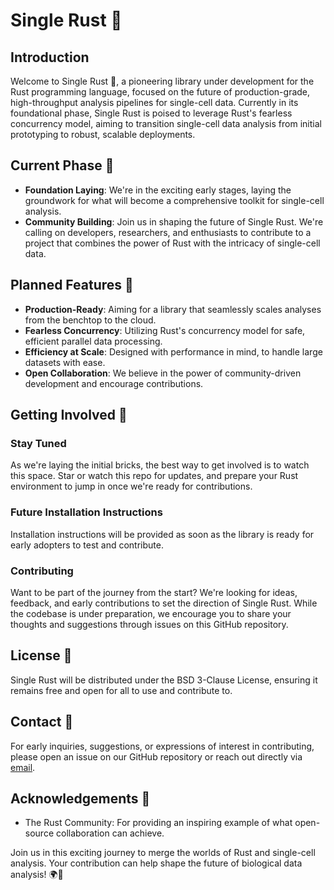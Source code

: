 # Single Rust 🧬

## Introduction

Welcome to Single Rust 🚀, a pioneering library under development for the Rust programming language, focused on the future of production-grade, high-throughput analysis pipelines for single-cell data. Currently in its foundational phase, Single Rust is poised to leverage Rust's fearless concurrency model, aiming to transition single-cell data analysis from initial prototyping to robust, scalable deployments.

## Current Phase 🚧

- **Foundation Laying**: We're in the exciting early stages, laying the groundwork for what will become a comprehensive toolkit for single-cell analysis.
- **Community Building**: Join us in shaping the future of Single Rust. We're calling on developers, researchers, and enthusiasts to contribute to a project that combines the power of Rust with the intricacy of single-cell data.

## Planned Features 🌟

- **Production-Ready**: Aiming for a library that seamlessly scales analyses from the benchtop to the cloud.
- **Fearless Concurrency**: Utilizing Rust's concurrency model for safe, efficient parallel data processing.
- **Efficiency at Scale**: Designed with performance in mind, to handle large datasets with ease.
- **Open Collaboration**: We believe in the power of community-driven development and encourage contributions.

## Getting Involved 🤝

### Stay Tuned

As we're laying the initial bricks, the best way to get involved is to watch this space. Star or watch this repo for updates, and prepare your Rust environment to jump in once we're ready for contributions.

### Future Installation Instructions

Installation instructions will be provided as soon as the library is ready for early adopters to test and contribute.

### Contributing

Want to be part of the journey from the start? We're looking for ideas, feedback, and early contributions to set the direction of Single Rust. While the codebase is under preparation, we encourage you to share your thoughts and suggestions through issues on this GitHub repository.

## License 📜

Single Rust will be distributed under the BSD 3-Clause License, ensuring it remains free and open for all to use and contribute to.

## Contact 📧

For early inquiries, suggestions, or expressions of interest in contributing, please open an issue on our GitHub repository or reach out directly via [email](single-rust@crimelabs.eu).

## Acknowledgements 🙏

- The Rust Community: For providing an inspiring example of what open-source collaboration can achieve.

Join us in this exciting journey to merge the worlds of Rust and single-cell analysis. Your contribution can help shape the future of biological data analysis! 🌍🔬
